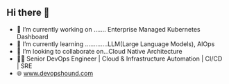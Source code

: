 ## Hi there 👋
- 🔭 I’m currently working on ....... Enterprise Managed Kubernetes Dashboard
- 🌱 I’m currently learning .............LLM(Large Language Models), AIOps
- 👯 I’m looking to collaborate on...Cloud Native Architecture
- 👨‍💻 Senior DevOps Engineer | Cloud & Infrastructure Automation | CI/CD | SRE
- 🌐 www.devopshound.com
